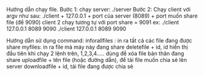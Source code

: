 Hướng dẫn chạy file.
Bước 1: chạy server: ./server
Bước 2: Chạy client với argv như sau:
./client + 127.0.0.1 + port của server (8089) + port muốn share file (để 9090)
client 2 chạy tương tự với port share = 9091
ex: ./client 127.0.0.1 8089 9090
./client 127.0.0.1 8089 9090

Hướng dẫn sử dụng command:
inforallfiles : in ra tất cả các file đang được share
myfiles: in ra file mà máy này đang share
deletefile + id, id hiển thị đầu tiên khi chạy 2 lệnh trên, 1,2,3,4..... dùng để xóa file bản thân đang share
uploadfile + tên file (hoặc đường dẫn), để tải file muốn chia sẻ lên server
downloadfile + id, tải file đang được chia sẻ